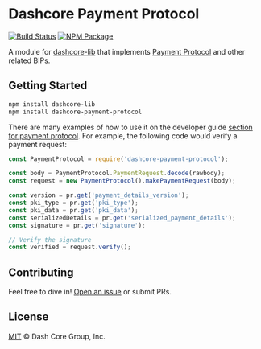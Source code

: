 # Dashcore Payment Protocol

[![Build Status](https://img.shields.io/travis/dashevo/dashcore-payment-protocol.svg?branch=master)](https://travis-ci.org/dashevo/dashcore-payment-protocol)
[![NPM Package](https://img.shields.io/npm/v/@dashevo/dashcore-payment-protocol.svg)](https://www.npmjs.org/package/@dashevo/dashcore-payment-protocol)

A module for [dashcore-lib](https://github.com/dashevo/dashcore-lib) that implements [Payment Protocol](https://github.com/bitcoin/bips/blob/master/bip-0070.mediawiki) and other related BIPs.

## Getting Started

```sh
npm install dashcore-lib
npm install dashcore-payment-protocol
```

There are many examples of how to use it on the developer guide [section for payment protocol](https://bitcore.io/api/paypro). For example, the following code would verify a payment request:

```javascript
const PaymentProtocol = require('dashcore-payment-protocol');

const body = PaymentProtocol.PaymentRequest.decode(rawbody);
const request = new PaymentProtocol().makePaymentRequest(body);

const version = pr.get('payment_details_version');
const pki_type = pr.get('pki_type');
const pki_data = pr.get('pki_data');
const serializedDetails = pr.get('serialized_payment_details');
const signature = pr.get('signature');

// Verify the signature
const verified = request.verify();
```

## Contributing

Feel free to dive in! [Open an issue](https://github.com/dashevo/dashcore-payment-protocol/issues/new) or submit PRs.

## License

[MIT](LICENSE) &copy; Dash Core Group, Inc.
